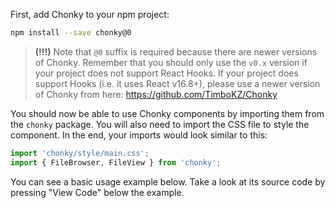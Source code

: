 First, add Chonky to your npm project:

```bash
npm install --save chonky@0
```

> **(!!!)** Note that `@0` suffix is required because there are newer versions of
> Chonky. Remember that you should only use the `v0.x` version if your project
> does not support React Hooks. If your project does support Hooks (i.e. it
> uses React v16.8+), please use a newer version of Chonky from here:
> https://github.com/TimboKZ/Chonky
  
 You should now be able to use Chonky components by importing them from the
`chonky` package. You will also need to import the CSS file to style the
component. In the end, your imports would look similar to this:

```js
import 'chonky/style/main.css';
import { FileBrowser, FileView } from 'chonky';
```

You can see a basic usage example below. Take a look at its source code by
pressing "View Code" below the example.

```js { "componentPath": "../components/Installation.js" }
```
